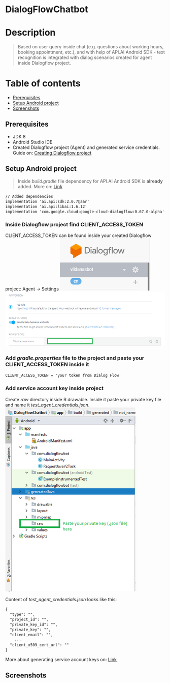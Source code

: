 # DialogFlowChatbot

# Description
> Based on user query inside chat (e.g. questions about working hours, booking appointment, etc.), and with help of API.AI Android SDK - text recognition is integrated with dialog scenarios created for agent inside Dialogflow project.

# Table of contents

* [Prerequisites](#Prerequisites)
* [Setup Android project](#Setup)
* [Screenshots](#screenshots)

## Prerequisites
* JDK 8
* Android Studio IDE
* Created Dialogflow project (Agent) and generated service credentials. Guide on: [Creating Dialogflow project](https://cloud.google.com/dialogflow/docs/quick/setup)

## Setup Android project

> Inside _build.gradle_ file dependency for API.AI Android SDK is **already** added. More on: [Link](https://github.com/dialogflow/dialogflow-android-client)
```
// Added dependencies
implementation 'ai.api:sdk:2.0.7@aar'
implementation 'ai.api:libai:1.6.12'
implementation 'com.google.cloud:google-cloud-dialogflow:0.67.0-alpha'
```
### Inside Dialogflow project find CLIENT_ACCESS_TOKEN 

CLIENT_ACCESS_TOKEN can be found inside your created Dialogflow project: Agent -> Settings
![client_access_token](https://github.com/vildanap/DialogFlowChatbot/blob/master/screenshots/agent_settings.PNG)
![client_access_token](https://github.com/vildanap/DialogFlowChatbot/blob/master/screenshots/client_access_token.PNG)

### Add _gradle.properties_ file to the project and paste your CLIENT_ACCESS_TOKEN inside it 
```
CLIENT_ACCESS_TOKEN = 'your token from Dialog Flow'
```
### Add service account key inside project 
Create _raw_ directory inside R.drawable. Inside it paste your private key file and name it _test_agent_credentials.json_. 
![client_access_token](https://github.com/vildanap/DialogFlowChatbot/blob/master/screenshots/raw_file.PNG)

Content of _test_agent_credentials.json_ looks like this:
```
{
  "type": "",
  "project_id": "",
  "private_key_id": "",
  "private_key": "",
  "client_email": "",
    ...
  "client_x509_cert_url": ""
}

```
More about generating service account keys on: [Link](https://cloud.google.com/dialogflow/docs/quick/setup)

## Screenshots

